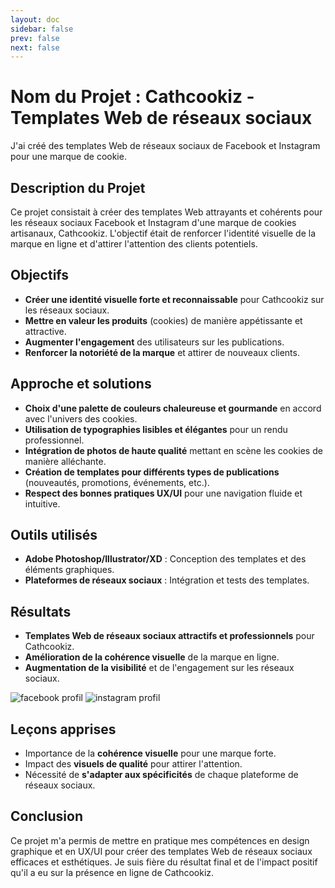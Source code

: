```yaml
---
layout: doc
sidebar: false
prev: false
next: false
---
```


# Nom du Projet : Cathcookiz - Templates Web de réseaux sociaux


J'ai créé des templates Web de réseaux sociaux de Facebook et Instagram pour une marque de cookie.

## Description du Projet

Ce projet consistait à créer des templates Web attrayants et cohérents pour les réseaux sociaux Facebook et Instagram d'une marque de cookies artisanaux, Cathcookiz. L'objectif était de renforcer l'identité visuelle de la marque en ligne et d'attirer l'attention des clients potentiels.

## Objectifs

* **Créer une identité visuelle forte et reconnaissable** pour Cathcookiz sur les réseaux sociaux.
* **Mettre en valeur les produits** (cookies) de manière appétissante et attractive.
* **Augmenter l'engagement** des utilisateurs sur les publications.
* **Renforcer la notoriété de la marque** et attirer de nouveaux clients.

## Approche et solutions

* **Choix d'une palette de couleurs chaleureuse et gourmande** en accord avec l'univers des cookies.
* **Utilisation de typographies lisibles et élégantes** pour un rendu professionnel.
* **Intégration de photos de haute qualité** mettant en scène les cookies de manière alléchante.
* **Création de templates pour différents types de publications** (nouveautés, promotions, événements, etc.).
* **Respect des bonnes pratiques UX/UI** pour une navigation fluide et intuitive.

## Outils utilisés

* **Adobe Photoshop/Illustrator/XD** : Conception des templates et des éléments graphiques.
* **Plateformes de réseaux sociaux** : Intégration et tests des templates.

## Résultats

* **Templates Web de réseaux sociaux attractifs et professionnels** pour Cathcookiz.
* **Amélioration de la cohérence visuelle** de la marque en ligne.
* **Augmentation de la visibilité** et de l'engagement sur les réseaux sociaux.

 ![facebook profil](portfolio/public/facebook_Profile_cathcookiz.png)
 ![instagram profil](portfolio/public/Instagram_profile_cathcookiz.png)

## Leçons apprises

* Importance de la **cohérence visuelle** pour une marque forte.
* Impact des **visuels de qualité** pour attirer l'attention.
* Nécessité de **s'adapter aux spécificités** de chaque plateforme de réseaux sociaux.

## Conclusion

Ce projet m'a permis de mettre en pratique mes compétences en design graphique et en UX/UI pour créer des templates Web de réseaux sociaux efficaces et esthétiques. Je suis fière du résultat final et de l'impact positif qu'il a eu sur la présence en ligne de Cathcookiz.